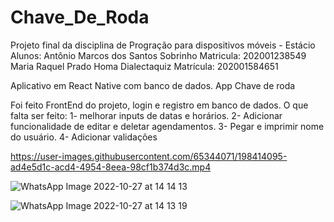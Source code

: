 # Chave_De_Roda
Projeto final da disciplina de Progração para dispositivos móveis - Estácio 
Alunos: Antônio Marcos dos Santos Sobrinho Matricula: 202001238549
        Maria Raquel Prado Homa Dialectaquiz Matrícula: 202001584651
        

Aplicativo em React Native com banco de dados.
App Chave de roda

Foi feito FrontEnd do projeto, login e registro em banco de dados.
O que falta ser feito: 
1- melhorar inputs de datas e horários.
2- Adicionar funcionalidade de editar e deletar agendamentos.
3- Pegar e imprimir nome do usuário.
4- Adicionar validações



https://user-images.githubusercontent.com/65344071/198414095-ad4e5d1c-acd4-4954-8eea-98cf1b374d3c.mp4

![WhatsApp Image 2022-10-27 at 14 14 13](https://user-images.githubusercontent.com/65344071/198414120-93473787-f03c-46f0-8925-8b8fade3168a.jpeg)

![WhatsApp Image 2022-10-27 at 14 13 19](https://user-images.githubusercontent.com/65344071/198414130-04cc69e5-6a6c-452f-8182-f824670024ae.jpeg)

